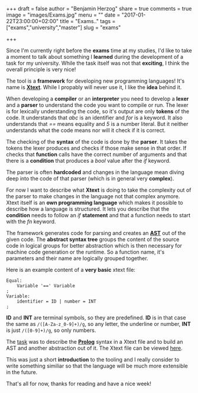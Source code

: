+++
draft = false
author = "Benjamin Herzog"
share = true
comments = true
image = "images/Exams.jpg"
menu = ""
date = "2017-01-22T23:00:00+02:00"
title = "Exams.."
tags = ["exams","university","master"]
slug = "exams"

+++

Since I'm currently right before the **exams** time at my studies, I'd like to take a moment to talk about something I **learned** during the development of a task for my university. While the task itself was not that **exciting**, I think the overall principle is very nice!

The tool is a **framework** for developing new programming languages! It's name is [**Xtext**](http://www.eclipse.org/Xtext/). While I propably will never use it, I like the **idea** behind it.

When developing a **compiler** or an **interpreter** you need to develop a **lexer** and a **parser** to understand the code you want to compile or run. The lexer is for lexically understanding the code, so it's output are only **tokens** of the code. It understands that *abc* is an identifier and *for* is a keyword. It also understands that *==* means equality and *5* is a number literal. But it neither understands what the code means nor will it check if it is correct.

The checking of the **syntax** of the code is done by the **parser**. It takes the tokens the lexer produces and checks if those make sense in that order. If checks that **function** calls have the correct number of arguments and that there is a **condition** that produces a *bool* value after the *if* keyword.

The parser is often **hardcoded** and changes in the language mean diving deep into the code of that parser (which is in general very **complex**).

For now I want to describe what **Xtext** is doing to take the complexity out of the parser to make changes in the language not that complex anymore. Xtext itself is an **own programming language** which makes it possible to describe how a language is structured. It lets you describe that the **condition** needs to follow an *if* **statement** and that a function needs to start with the *fn* keyword.

The framework generates code for parsing and creates an [**AST**](https://en.wikipedia.org/wiki/Abstract_syntax_tree) out of the given code. The **abstract syntax tree** groups the content of the source code in logical groups for better abstraction which is then necessary for machine code generation or the runtime. So a function name, it's parameters and their name are logically grouped together.

Here is an example content of a **very basic** xtext file:

```Xtext
Equal:
	Variable '==' Variable
;
Variable:
	identifier = ID | number = INT
;
```

**ID** and **INT** are terminal symbols, so they are predefined. **ID** is in that case the same as `/([A-Za-z_0-9]+)/g`, so any letter, the underline or number, **INT** is just `/([0-9]+)/g`, so only numbers.

The [task](https://github.com/BenchR267/prolog-xtext) was to describe the [**Prolog**](http://www.swi-prolog.org) syntax in a Xtext file and to build an AST and another abstraction out of it. The Xtext file can be viewed [here](https://github.com/BenchR267/prolog-xtext/blob/master/de.htwdd.sf.beleg.s76511.s76575/src/de/htwdd/sf/beleg/Dsl.xtext).

This was just a short **introduction** to the tooling and I really consider to write something similiar so that the language will be much more extensible in the future.

That's all for now, thanks for reading and have a nice week!
